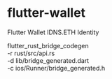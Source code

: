# flutter-wallet
Flutter Wallet IDNS.ETH Identity



flutter_rust_bridge_codegen \
    -r rust/src/api.rs \
    -d lib/bridge_generated.dart \
    -c ios/Runner/bridge_generated.h